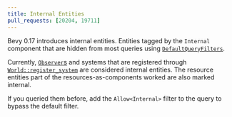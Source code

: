 ```yaml
---
title: Internal Entities
pull_requests: [20204, 19711]
---
```


Bevy 0.17 introduces internal entities. Entities tagged by the `Internal` component that are hidden from most queries using [`DefaultQueryFilters`](https://docs.rs/bevy/latest/bevy/ecs/entity_disabling/index.html).

Currently, [`Observer`s](https://docs.rs/bevy/latest/bevy/ecs/observer/struct.Observer.html) and systems that are registered through [`World::register_system`](https://docs.rs/bevy/latest/bevy/prelude/struct.World.html#method.register_system) are considered internal entities.
The resource entities part of the resources-as-components worked are also marked internal.

If you queried them before, add the `Allow<Internal>` filter to the query to bypass the default filter.
